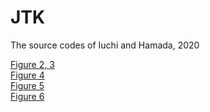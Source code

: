 # JTK
The source codes of Iuchi and Hamada, 2020

[Figure 2, 3](/Figures2and3.R)  
[Figure 4](/Figure4/)  
[Figure 5](/Figure5.R)  
[Figure 6](/Figure6.R)  

